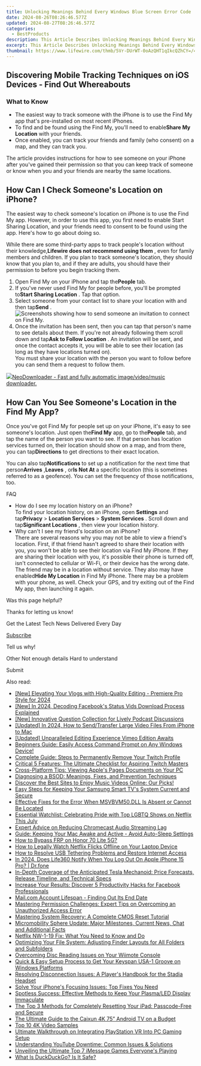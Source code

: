 ```yaml
---
title: Unlocking Meanings Behind Every Windows Blue Screen Error Code
date: 2024-08-26T08:26:46.577Z
updated: 2024-08-27T08:26:46.577Z
categories:
  - BestProducts
description: This Article Describes Unlocking Meanings Behind Every Windows Blue Screen Error Code
excerpt: This Article Describes Unlocking Meanings Behind Every Windows Blue Screen Error Code
thumbnail: https://www.lifewire.com/thmb/5Vr-DUrWT-0oAzQHT1qIkcQZhCY=/400x300/filters:no_upscale():max_bytes(150000):strip_icc():format(webp)/blue-screen-error-codes-4065576-e9b8e54957e04a39b7bb961cb5cf43b7.png
---
```


## Discovering Mobile Tracking Techniques on iOS Devices - Find Out Whereabouts
### What to Know

* The easiest way to track someone with the iPhone is to use the Find My app that's pre-installed on most recent iPhones.
* To find and be found using the Find My, you'll need to enable**Share My Location** with your friends.
* Once enabled, you can track your friends and family (who consent) on a map, and they can track you.

 The article provides instructions for how to see someone on your iPhone after you've gained their permission so that you can keep track of someone or know when you and your friends are nearby the same locations.

## How Can I Check Someone's Location on iPhone?

 The easiest way to check someone's location on iPhone is to use the Find My app. However, in order to use this app, you first need to enable Start Sharing Location, and your friends need to consent to be found using the app. Here's how to go about doing so.

 While there are some third-party apps to track people's location without their knowledge,**Lifewire does not recommend using them** , even for family members and children. If you plan to track someone's location, they should know that you plan to, and if they are adults, you should have their permission to before you begin tracking them.

1. Open Find My on your iPhone and tap the**People** tab.
2. If you've never used Find My for people before, you'll be prompted to**Start Sharing Location** . Tap that option.
3. Select someone from your contact list to share your location with and then tap**Send** .  
![Screenshots showing how to send someone an invitation to connect on Find My.](https://www.lifewire.com/thmb/IVNr_hpQ1kA63vLb9ZxXj0EdoT4=/1500x0/filters:no_upscale():max_bytes(150000):strip_icc():format(webp)/Track_People_iPhone-cd53906d4aac4906ae7974ec7772b7a6.jpg)
4. Once the invitation has been sent, then you can tap that person's name to see details about them. If you're not already following them scroll down and tap**Ask to Follow Location** . An invitation will be sent, and once the contact accepts it, you will be able to see their location (as long as they have locations turned on).  
 You must share your location with the person you want to follow before you can send them a request to follow them.

<!-- affiliate ads begin -->
<a href="https://secure.2checkout.com/order/checkout.php?PRODS=4559731&QTY=1&AFFILIATE=108875&CART=1"><img src="http://www.neowise.com/images/nd-ss-w200.jpg" border="0">NeoDownloader - Fast and fully automatic image/video/music downloader. </a>
<!-- affiliate ads end -->
## How Can You See Someone's Location in the Find My App?

 Once you've got Find My for people set up on your iPhone, it's easy to see someone's location. Just open the**Find My** app, go to the**People** tab, and tap the name of the person you want to see. If that person has location services turned on, their location should show on a map, and from there, you can tap**Directions** to get directions to their exact location.

 You can also tap**Notifications** to set up a notification for the next time that person**Arrives** ,**Leaves** , or**Is Not At** a specific location (this is sometimes referred to as a geofence). You can set the frequency of those notifications, too.

 FAQ

* How do I see my location history on an iPhone?  
 To find your location history, on an iPhone, open **Settings** and tap**Privacy** \> **Location Services** \> **System Services** . Scroll down and tap**Significant Locations** , then view your location history.
* Why can't I see my friend's location on an iPhone?  
 There are several reasons why you may not be able to view a friend's location. First, if that friend hasn't agreed to share their location with you, you won't be able to see their location via Find My iPhone. If they are sharing their location with you, it's possible their phone is turned off, isn't connected to cellular or Wi-Fi, or their device has the wrong date. The friend may be in a location without service. They also may have enabled**Hide My Location** in Find My iPhone. There may be a problem with your phone, as well. Check your GPS, and try exiting out of the Find My app, then launching it again.

Was this page helpful?

Thanks for letting us know!

 Get the Latest Tech News Delivered Every Day

[Subscribe](https://www.lifewire.com/#)

Tell us why!

 Other  Not enough details  Hard to understand

 Submit

<ins class="adsbygoogle"
     style="display:block"
     data-ad-format="autorelaxed"
     data-ad-client="ca-pub-7571918770474297"
     data-ad-slot="1223367746"></ins>



<ins class="adsbygoogle"
     style="display:block"
     data-ad-client="ca-pub-7571918770474297"
     data-ad-slot="8358498916"
     data-ad-format="auto"
     data-full-width-responsive="true"></ins>

<span class="atpl-alsoreadstyle">Also read:</span>
<div><ul>
<li><a href="https://facebook-video-footage.techidaily.com/new-elevating-your-vlogs-with-high-quality-editing-premiere-pro-style-for-2024/"><u>[New] Elevating Your Vlogs with High-Quality Editing - Premiere Pro Style for 2024</u></a></li>
<li><a href="https://facebook-video-content.techidaily.com/new-in-2024-decoding-facebooks-status-vids-download-process-explained/"><u>[New] In 2024, Decoding Facebook's Status Vids  Download Process Explained</u></a></li>
<li><a href="https://some-knowledge.techidaily.com/new-innovative-question-collection-for-lively-podcast-discussions/"><u>[New] Innovative Question Collection for Lively Podcast Discussions</u></a></li>
<li><a href="https://fox-helps.techidaily.com/updated-in-2024-how-to-sendtransfer-large-video-files-from-iphone-to-mac/"><u>[Updated] In 2024, How to Send/Transfer Large Video Files From iPhone to Mac</u></a></li>
<li><a href="https://vimeo-videos.techidaily.com/updated-unparalleled-editing-experience-vimeo-edition-awaits/"><u>[Updated] Unparalleled Editing Experience  Vimeo Edition Awaits</u></a></li>
<li><a href="https://tech-recovery.techidaily.com/beginners-guide-easily-access-command-prompt-on-any-windows-device/"><u>Beginners Guide: Easily Access Command Prompt on Any Windows Device!</u></a></li>
<li><a href="https://tech-recovery.techidaily.com/complete-guide-steps-to-permanently-remove-your-twitch-profile/"><u>Complete Guide: Steps to Permanently Remove Your Twitch Profile</u></a></li>
<li><a href="https://tech-recovery.techidaily.com/critical-5-features-the-ultimate-checklist-for-aspiring-twitch-masters/"><u>Critical 5 Features: The Ultimate Checklist for Aspiring Twitch Masters</u></a></li>
<li><a href="https://tech-recovery.techidaily.com/cross-platform-tips-viewing-apples-pages-documents-on-your-pc/"><u>Cross-Platform Tips: Viewing Apple's Pages Documents on Your PC</u></a></li>
<li><a href="https://tech-recovery.techidaily.com/diagnosing-a-bsod-meanings-fixes-and-prevention-techniques/"><u>Diagnosing a BSOD: Meanings, Fixes, and Prevention Techniques</u></a></li>
<li><a href="https://tech-recovery.techidaily.com/1722874882498-discover-the-best-sites-to-enjoy-music-videos-online-our-picks/"><u>Discover the Best Sites to Enjoy Music Videos Online: Our Picks!</u></a></li>
<li><a href="https://tech-recovery.techidaily.com/easy-steps-for-keeping-your-samsung-smart-tvs-system-current-and-secure/"><u>Easy Steps for Keeping Your Samsung Smart TV's System Current and Secure</u></a></li>
<li><a href="https://tech-recovery.techidaily.com/effective-fixes-for-the-error-when-msvbvm50dll-is-absent-or-cannot-be-located/"><u>Effective Fixes for the Error When MSVBVM50.DLL Is Absent or Cannot Be Located</u></a></li>
<li><a href="https://tech-recovery.techidaily.com/essential-watchlist-celebrating-pride-with-top-lgbtq-shows-on-netflix-this-july/"><u>Essential Watchlist: Celebrating Pride with Top LGBTQ Shows on Netflix This July</u></a></li>
<li><a href="https://tech-recovery.techidaily.com/expert-advice-on-reducing-chromecast-audio-streaming-lag/"><u>Expert Advice on Reducing Chromecast Audio Streaming Lag</u></a></li>
<li><a href="https://tech-recovery.techidaily.com/guide-keeping-your-mac-awake-and-active-avoid-auto-sleep-settings/"><u>Guide: Keeping Your Mac Awake and Active - Avoid Auto-Sleep Settings</u></a></li>
<li><a href="https://bypass-frp.techidaily.com/how-to-bypass-frp-on-honor-70-lite-5g-by-drfone-android/"><u>How to Bypass FRP on Honor 70 Lite 5G?</u></a></li>
<li><a href="https://tech-recovery.techidaily.com/how-to-legally-watch-netflix-flicks-offline-on-your-laptop-device/"><u>How to Legally Watch Netflix Flicks Offline on Your Laptop Device</u></a></li>
<li><a href="https://tech-recovery.techidaily.com/how-to-resolve-usb-tethering-problems-and-restore-internet-access/"><u>How to Resolve USB Tethering Problems and Restore Internet Access</u></a></li>
<li><a href="https://review-topics.techidaily.com/in-2024-does-life360-notify-when-you-log-out-on-apple-iphone-15-pro-drfone-by-drfone-virtual-ios/"><u>In 2024, Does Life360 Notify When You Log Out On Apple iPhone 15 Pro? | Dr.fone</u></a></li>
<li><a href="https://tech-recovery.techidaily.com/in-depth-coverage-of-the-anticipated-tesla-mechanoid-price-forecasts-release-timeline-and-technical-specs/"><u>In-Depth Coverage of the Anticipated Tesla Mechanoid: Price Forecasts, Release Timeline, and Technical Specs</u></a></li>
<li><a href="https://tech-recovery.techidaily.com/increase-your-results-discover-5-productivity-hacks-for-facebook-professionals/"><u>Increase Your Results: Discover 5 Productivity Hacks for Facebook Professionals</u></a></li>
<li><a href="https://tech-recovery.techidaily.com/mailcom-account-lifespan-finding-out-its-end-date/"><u>Mail.com Account Lifespan - Finding Out Its End Date</u></a></li>
<li><a href="https://tech-recovery.techidaily.com/mastering-permission-challenges-expert-tips-on-overcoming-an-unauthorized-access-error/"><u>Mastering Permission Challenges: Expert Tips on Overcoming an Unauthorized Access Error</u></a></li>
<li><a href="https://tech-recovery.techidaily.com/mastering-system-recovery-a-complete-cmos-reset-tutorial/"><u>Mastering System Recovery: A Complete CMOS Reset Tutorial</u></a></li>
<li><a href="https://tech-recovery.techidaily.com/micromobility-sphere-update-major-milestones-current-news-chat-and-additional-facts/"><u>Micromobility Sphere Update: Major Milestones, Current News, Chat and Additional Facts</u></a></li>
<li><a href="https://tech-recovery.techidaily.com/netflix-nw-1-19-fix-what-you-need-to-know-and-do/"><u>Netflix NW-1-19 Fix: What You Need to Know and Do</u></a></li>
<li><a href="https://tech-recovery.techidaily.com/optimizing-your-file-system-adjusting-finder-layouts-for-all-folders-and-subfolders/"><u>Optimizing Your File System: Adjusting Finder Layouts for All Folders and Subfolders</u></a></li>
<li><a href="https://tech-recovery.techidaily.com/overcoming-disc-reading-issues-on-your-wiimote-console/"><u>Overcoming Disc Reading Issues on Your Wiimote Console</u></a></li>
<li><a href="https://hardware-updates.techidaily.com/quick-and-easy-setup-process-to-get-your-keyspan-usa-1-groove-on-windows-platforms/"><u>Quick & Easy Setup Process to Get Your Keyspan USA-1 Groove on Windows Platforms</u></a></li>
<li><a href="https://tech-recovery.techidaily.com/resolving-disconnection-issues-a-players-handbook-for-the-stadia-headset/"><u>Resolving Disconnection Issues: A Player's Handbook for the Stadia Headset</u></a></li>
<li><a href="https://tech-recovery.techidaily.com/solve-your-iphones-focusing-issues-top-fixes-you-need/"><u>Solve Your iPhone's Focusing Issues: Top Fixes You Need</u></a></li>
<li><a href="https://tech-recovery.techidaily.com/spotless-success-effective-methods-to-keep-your-plasmaled-display-immaculate/"><u>Spotless Success: Effective Methods to Keep Your Plasma/LED Display Immaculate</u></a></li>
<li><a href="https://os-tips.techidaily.com/the-top-3-methods-for-completely-resetting-your-ipad-passcode-free-and-secure/"><u>The Top 3 Methods for Completely Resetting Your iPad: Passcode-Free and Secure</u></a></li>
<li><a href="https://buynow-tips.techidaily.com/the-ultimate-guide-to-the-caixun-4k-75-android-tv-on-a-budget/"><u>The Ultimate Guide to the Caixun 4K 75” Android TV on a Budget</u></a></li>
<li><a href="https://ai-driven-video-production.techidaily.com/top-10-4k-video-samples/"><u>Top 10 4K Video Samples</u></a></li>
<li><a href="https://tech-recovery.techidaily.com/ultimate-walkthrough-on-integrating-playstation-vr-into-pc-gaming-setup/"><u>Ultimate Walkthrough on Integrating PlayStation VR Into PC Gaming Setup</u></a></li>
<li><a href="https://tech-recovery.techidaily.com/understanding-youtube-downtime-common-issues-and-solutions/"><u>Understanding YouTube Downtime: Common Issues & Solutions</u></a></li>
<li><a href="https://tech-recovery.techidaily.com/unveiling-the-ultimate-top-7-imessage-games-everyones-playing/"><u>Unveiling the Ultimate Top 7 iMessage Games Everyone's Playing</u></a></li>
<li><a href="https://tech-recovery.techidaily.com/what-is-duckduckgo-is-it-safe/"><u>What Is DuckDuckGo? Is It Safe?</u></a></li>
</ul></div>
